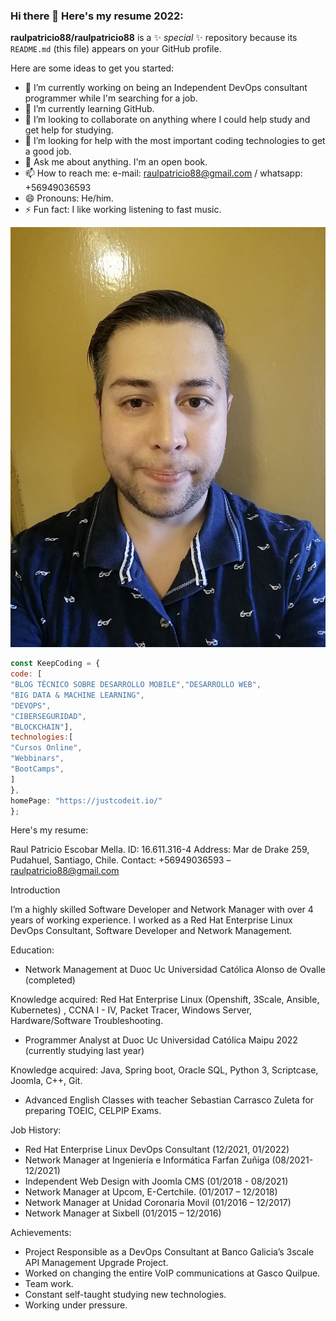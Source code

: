 ### Hi there 👋 Here's my resume 2022:


**raulpatricio88/raulpatricio88** is a ✨ _special_ ✨ repository because its `README.md` (this file) appears on your GitHub profile.

Here are some ideas to get you started:

- 🔭 I’m currently working on being an Independent DevOps consultant programmer while I'm searching for a job.
- 🌱 I’m currently learning GitHub.
- 👯 I’m looking to collaborate on anything where I could help study and get help for studying.
- 🤔 I’m looking for help with the most important coding technologies to get a good job.
- 💬 Ask me about anything. I'm an open book.
- 📫 How to reach me: e-mail: raulpatricio88@gmail.com / whatsapp: +56949036593
- 😄 Pronouns: He/him.
- ⚡ Fun fact: I like working listening to fast music.

![This is me](https://github.com/raulpatricio88/raulpatricio88/blob/main/perfil.jpg)
```javascript
const KeepCoding = {
code: [
"BLOG TÉCNICO SOBRE DESARROLLO MOBILE","DESARROLLO WEB",
"BIG DATA & MACHINE LEARNING",
"DEVOPS",
"CIBERSEGURIDAD",
"BLOCKCHAIN"],
technologies:[
"Cursos Online",
"Webbinars",
"BootCamps",
]
},
homePage: "https://justcodeit.io/"
};
``````

Here's my resume:

Raul Patricio Escobar Mella.
ID: 16.611.316-4
Address: Mar de Drake 259, Pudahuel, Santiago, Chile.
Contact: +56949036593 – raulpatricio88@gmail.com

Introduction

I’m a highly skilled Software Developer and Network Manager with over 4 years of working experience. I worked as a Red Hat Enterprise Linux DevOps Consultant, Software Developer and Network Management.

Education:

- Network Management at Duoc Uc Universidad Católica Alonso de Ovalle (completed)

Knowledge acquired: Red Hat Enterprise Linux (Openshift, 3Scale, Ansible, Kubernetes) , CCNA I - IV, Packet Tracer, Windows Server, Hardware/Software Troubleshooting.                                                                                                          
- Programmer Analyst at Duoc Uc Universidad Católica Maipu 2022 (currently studying last year)

Knowledge acquired: Java, Spring boot, Oracle SQL, Python 3, Scriptcase, Joomla, C++, Git.
- Advanced English Classes with teacher Sebastian Carrasco Zuleta for preparing TOEIC, CELPIP Exams.

Job History:

-	Red Hat Enterprise Linux DevOps Consultant (12/2021, 01/2022)
-	Network Manager at Ingeniería e Informática Farfan Zuñiga (08/2021-12/2021)
-	Independent Web Design with Joomla CMS (01/2018 - 08/2021)
-	Network Manager at Upcom, E-Certchile. (01/2017 – 12/2018)
-	Network Manager at Unidad Coronaria Movil (01/2016 – 12/2017)
-	Network Manager at Sixbell (01/2015 – 12/2016)

Achievements:
-	Project Responsible as a DevOps Consultant at Banco Galicia’s 3scale API Management Upgrade Project.
-	Worked on changing the entire VoIP communications at Gasco Quilpue.
-	Team work.
-	Constant self-taught studying new technologies.
-	Working under pressure.


